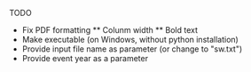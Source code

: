 TODO

* Fix PDF formatting
** Colunm width
** Bold text
* Make executable (on Windows, without python installation)
* Provide input file name as parameter (or change to "sw.txt")
* Provide event year as a parameter